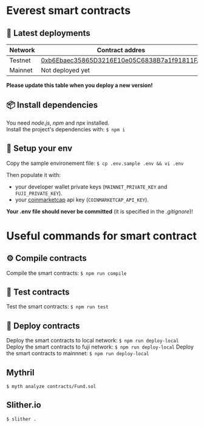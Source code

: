 # Everest smart contracts

## 🔗 Latest deployments
| Network  | Contract addres |
| ------------ | --------------------- |
| Testnet  | [0xb6Ebaec35865D3216E10e05C6838B7a1f91811FA](https://testnet.snowtrace.io/address/0xb6Ebaec35865D3216E10e05C6838B7a1f91811FA) |
| Mainnet  | Not deployed yet |

**Please update this table when you deploy a new version!**

## 📦 Install dependencies
You need *node.js*, *npm* and *npx* installed.\
Install the project's dependencies with: `$ npm i`

## 🔧 Setup your env
Copy the sample environement file: `$ cp .env.sample .env && vi .env`

Then populate it with:
- your developer wallet private keys (`MAINNET_PRIVATE_KEY` and `FUJI_PRIVATE_KEY`).
- your [coinmarketcap](https://coinmarketcap.com/api/) api key (`COINMARKETCAP_API_KEY`).

**Your .env file should never be committed** (it is specified in the *.gitignore*)!

# Useful commands for smart contract 

## ⚙️ Compile contracts
Compile the smart contracts: `$ npm run compile`

## 🧪 Test contracts
Test the smart contracts: `$ npm run test`

## 🚀 Deploy contracts 
Deploy the smart contracts to local network: `$ npm run deploy-local`
Deploy the smart contracts to fuji network: `$ npm run deploy-local`
Deploy the smart contracts to mainnnet: `$ npm run deploy-local`

## Mythril
`$ myth analyze contracts/Fund.sol`

## Slither.io
`$ slither .`
